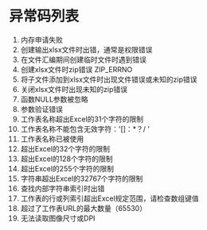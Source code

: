 # 异常码列表

1. 内存申请失败
2. 创建输出xlsx文件时出错，通常是权限错误
3. 在文件汇编期间创建临时文件时遇到错误
4. 创建xlsx文件时zip错误 ZIP_ERRNO
5. 将子文件添加到xlsx文件时出现文件错误或未知的zip错误
6. 关闭xlsx文件时出现未知的zip错误
7. 函数NULL参数被忽略
8. 参数验证错误
9. 工作表名称超出Excel的31个字符的限制
10. 工作表名称不能包含无效字符：'[]：*？/ \'
11. 工作表名称已被使用
12. 超出Excel的32个字符的限制
13. 超出Excel的128个字符的限制
14. 超出Excel的255个字符的限制
15. 字符串超出Excel的32767个字符的限制
16. 查找内部字符串索引时出错
17. 工作表的行或列索引超出Excel规定范围，请检查数组键值
18. 超过了工作表URL的最大数量（65530）
19. 无法读取图像尺寸或DPI